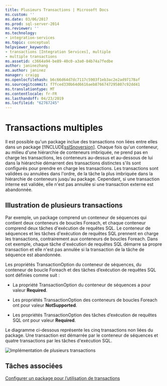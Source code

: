 ```yaml
---
title: Plusieurs Transactions | Microsoft Docs
ms.custom: ''
ms.date: 03/06/2017
ms.prod: sql-server-2014
ms.reviewer: ''
ms.technology:
- integration-services
ms.topic: conceptual
helpviewer_keywords:
- transactions [Integration Services], multiple
- multiple transactions
ms.assetid: c3664a94-be89-40c0-a3a0-84b74a7fedbe
author: janinezhang
ms.author: janinez
manager: craigg
ms.openlocfilehash: b6c66d64d7dc7117c5903f1eb3ac2e2ad97178af
ms.sourcegitcommit: f7fced330b64d6616aeb8766747295807c92dd41
ms.translationtype: MT
ms.contentlocale: fr-FR
ms.lasthandoff: 04/23/2019
ms.locfileid: "62767245"
---
```

# <a name="multiple-transactions"></a>Transactions multiples
  Il est possible qu'un package inclue des transactions non liées entre elles dans un package [!INCLUDE[ssISnoversion](../includes/ssisnoversion-md.md)]. Chaque fois qu'un conteneur, au milieu d'une hiérarchie de conteneurs imbriquée, ne prend pas en charge les transactions, les conteneurs au-dessus et au-dessous de lui dans la hiérarchie démarrent des transactions distinctes s'ils sont configurés pour prendre en charge les transactions. Les transactions sont validées ou annulées dans l'ordre, de la tâche la plus imbriquée dans la hiérarchie de conteneurs jusqu'au package. Cependant, si une transaction interne est validée, elle n'est pas annulée si une transaction externe est abandonnée.  
  
## <a name="illustration-of-multiple-transactions"></a>Illustration de plusieurs transactions  
 Par exemple, un package comprend un conteneur de séquences qui contient deux conteneurs de boucles Foreach, et chaque conteneur comprend deux tâches d'exécution de requêtes SQL. Le conteneur de séquences et les tâches d'exécution de requêtes SQL prennent en charge les transactions, contrairement aux conteneurs de boucles Foreach. Dans cet exemple, chaque tâche d'exécution de requêtes SQL démarre sa propre transaction et elle n'est pas annulée si la transaction de la tâche de séquence est abandonnée.  
  
 Les propriétés TransactionOption du conteneur de séquences, du conteneur de boucle Foreach et des tâches d’exécution de requêtes SQL sont définies comme suit :  
  
-   La propriété TransactionOption du conteneur de séquences a pour valeur **Required**.  
  
-   Les propriétés TransactionOption des conteneurs de boucles Foreach ont pour valeur **NotSupported**.  
  
-   Les propriétés TransactionOption des tâches d’exécution de requêtes SQL ont pour valeur **Required**.  
  
 Le diagramme ci-dessous représente les cinq transactions non liées du package. Une transaction est démarrée par le conteneur de séquences et quatre transactions par les tâches d'exécution SQL.  
  
 ![Implémentation de plusieurs transactions](media/mw-dts-trans2.gif "Implémentation de plusieurs transactions")  
  
## <a name="related-tasks"></a>Tâches associées  
 [Configurer un package pour l’utilisation de transactions](../relational-databases/native-client-ole-db-transactions/transactions.md)  
  
  
